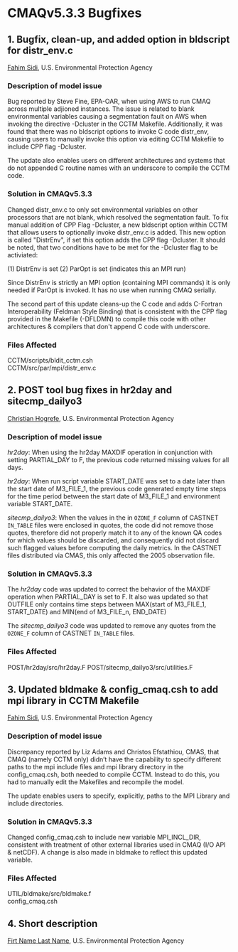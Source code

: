# CMAQv5.3.3 Bugfixes

## 1. Bugfix, clean-up, and added option in bldscript for distr_env.c
[Fahim Sidi](mailto:sidi.fahim@epa.gov), U.S. Environmental Protection Agency

### Description of model issue

Bug reported by Steve Fine, EPA-OAR, when using AWS to run CMAQ across multiple adjioned instances. The issue is related to blank environmental variables causing a segmentation fault on AWS when invoking the directive -Dcluster in the CCTM Makefile. Additionally, it was found that there was no bldscript options to invoke C code distr_env, causing users to manually invoke this option via editing CCTM Makefile to include CPP flag -Dcluster. 

The update also enables users on different architectures and systems that do not appended C routine names with an underscore to compile the CCTM code.

### Solution in CMAQv5.3.3

Changed distr_env.c to only set environmental variables on other processors that are not blank, which resolved the segmentation fault. To fix manual addition of CPP Flag -Dcluster, a new bldscript option within CCTM that allows users to optionally invoke distr_env.c is added. This new option is called "DistrEnv", if set this option adds the CPP flag -Dcluster. It should be noted, that two conditions have to be met for the -Dcluster flag to be activiated:

(1) DistrEnv is set
(2) ParOpt is set (indicates this an MPI run)

Since DistrEnv is strictly an MPI option (containing MPI commands) it is only needed if ParOpt is invoked. It has no use when running CMAQ serially.

The second part of this update cleans-up the C code and adds C-Fortran Interoperability (Feldman Style Binding) that is consistent with the CPP flag provided in the Makefile (-DFLDMN) to compile this code with other architectures & compilers that don't append C code with underscore.  

### Files Affected 
CCTM/scripts/bldit_cctm.csh<br>
CCTM/src/par/mpi/distr_env.c

## 2. POST tool bug fixes in hr2day and sitecmp_dailyo3
[Christian Hogrefe](mailto:hogrefe.christian@epa.gov), U.S. Environmental Protection Agency

### Description of model issue

*hr2day*: When using the hr2day MAXDIF operation in conjunction with setting PARTIAL_DAY to F, the previous code returned missing values for all days.

*hr2day*: When run script variable START_DATE was set to a date later than the start date of M3_FILE_1, the previous code generated empty time steps for the time period between the start date of M3_FILE_1 and environment variable START_DATE. 

*sitecmp_dailyo3*: When the values in the in `OZONE_F` column of CASTNET `IN_TABLE` files were enclosed in quotes, the code did not remove those quotes, therefore  did not properly match it to any of the known QA codes for which values should be discarded, and consequently did not discard such flagged values before computing the daily metrics. In the CASTNET files distributed via CMAS, this only affected the 2005 observation file.

### Solution in CMAQv5.3.3

The *hr2day* code was updated to correct the behavior of the MAXDIF operation when PARTIAL_DAY is set to F. It also was updated so that OUTFILE only contains time steps between MAX(start of M3_FILE_1, START_DATE) and MIN(end of M3_FILE_n, END_DATE)
 
The *sitecmp_dailyo3* code was updated to remove any quotes from the `OZONE_F` column of CASTNET `IN_TABLE` files. 

### Files Affected 

POST/hr2day/src/hr2day.F
POST/sitecmp_dailyo3/src/utilities.F

## 3. Updated bldmake & config_cmaq.csh to add mpi library in CCTM Makefile
[Fahim Sidi](mailto:sidi.fahim@epa.gov), U.S. Environmental Protection Agency

### Description of model issue

Discrepancy reported by Liz Adams and Christos Efstathiou, CMAS, that CMAQ (namely CCTM only) didn’t have the capability to specify different paths to the mpi include files and mpi library directory in the config_cmaq.csh, both needed to compile CCTM. Instead to do this, you had to manually edit the Makefiles and recompile the model.

The update enables users to specify, explicitly, paths to the MPI Library and include directories. 

### Solution in CMAQv5.3.3

Changed config_cmaq.csh to include new variable MPI_INCL_DIR, consistent with treatment of other external libraries used in CMAQ (I/O API & netCDF). A change is also made in bldmake to reflect this updated variable. 

### Files Affected 
UTIL/bldmake/src/bldmake.f<br>
config_cmaq.csh 

## 4. Short description
[Firt Name Last Name](mailto:last.first@epa.gov), U.S. Environmental Protection Agency
